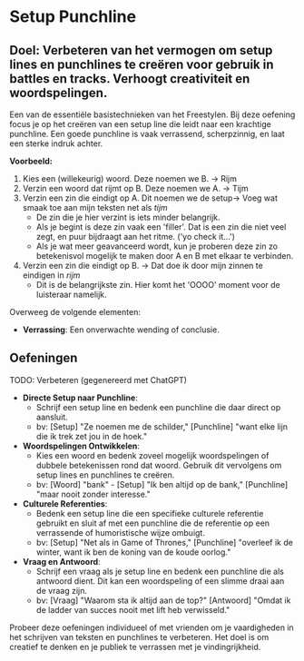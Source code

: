 # Setup Punchline

## Doel: Verbeteren van het vermogen om setup lines en punchlines te creëren voor gebruik in battles en tracks. Verhoogt creativiteit en woordspelingen.

Een van de essentiële basistechnieken van het Freestylen. 
Bij deze oefening focus je op het creëren van een setup line die leidt naar een krachtige punchline. Een goede punchline is vaak verrassend, scherpzinnig, en laat een sterke indruk achter.

**Voorbeeld:**
1. Kies een (willekeurig) woord. Deze noemen we B. -> Rijm
2. Verzin een woord dat rijmt op B. Deze noemen we A. -> Tijm
3. Verzin een zin die eindigt op A. Dit noemen we de setup-> Voeg wat smaak toe aan mijn teksten net als *tijm*
    - De zin die je hier verzint is iets minder belangrijk. 
    - Als je begint is deze zin vaak een 'filler'. Dat is een zin die niet veel zegt, en puur bijdraagt aan het ritme. ('yo check it...')
    - Als je wat meer geavanceerd wordt, kun je proberen deze zin zo betekenisvol mogelijk te maken door A en B met elkaar te verbinden.
4. Verzin een zin die eindigt op B. -> Dat doe ik door mijn zinnen te eindigen in *rijm*
    - Dit is de belangrijkste zin. Hier komt het 'OOOO' moment voor de luisteraar namelijk. 

 Overweeg de volgende elementen:


- **Verrassing**: Een onverwachte wending of conclusie.

## Oefeningen
TODO: Verbeteren (gegenereerd met ChatGPT)
- **Directe Setup naar Punchline**:
    - Schrijf een setup line en bedenk een punchline die daar direct op aansluit.
    - bv: [Setup] "Ze noemen me de schilder," [Punchline] "want elke lijn die ik trek zet jou in de hoek."
- **Woordspelingen Ontwikkelen**:
    - Kies een woord en bedenk zoveel mogelijk woordspelingen of dubbele betekenissen rond dat woord. Gebruik dit vervolgens om setup lines en punchlines te creëren.
    - bv: [Woord] "bank" - [Setup] "Ik ben altijd op de bank," [Punchline] "maar nooit zonder interesse."
- **Culturele Referenties**:
    - Bedenk een setup line die een specifieke culturele referentie gebruikt en sluit af met een punchline die de referentie op een verrassende of humoristische wijze ombuigt.
    - bv: [Setup] "Net als in Game of Thrones," [Punchline] "overleef ik de winter, want ik ben de koning van de koude oorlog."
- **Vraag en Antwoord**:
    - Schrijf een vraag als je setup line en bedenk een punchline die als antwoord dient. Dit kan een woordspeling of een slimme draai aan de vraag zijn.
    - bv: [Vraag] "Waarom sta ik altijd aan de top?" [Antwoord] "Omdat ik de ladder van succes nooit met lift heb verwisseld."

Probeer deze oefeningen individueel of met vrienden om je vaardigheden in het schrijven van teksten en punchlines te verbeteren. Het doel is om creatief te denken en je publiek te verrassen met je vindingrijkheid.
